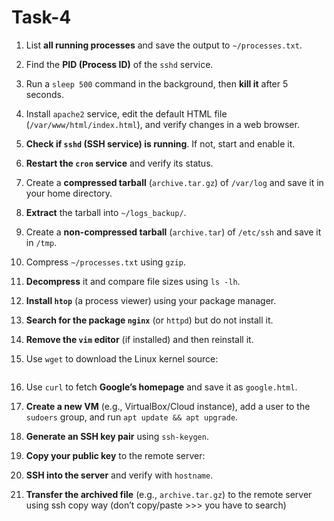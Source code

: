 # Task-4
1. List **all running processes** and save the output to `~/processes.txt`.  
2. Find the **PID (Process ID)** of the `sshd` service.  
3. Run a `sleep 500` command in the background, then **kill it** after 5 seconds.  

4. Install `apache2` service, edit the default HTML file (`/var/www/html/index.html`), and verify changes in a web browser.  
5. **Check if `sshd` (SSH service) is running**. If not, start and enable it.  
6. **Restart the `cron` service** and verify its status.  

7. Create a **compressed tarball** (`archive.tar.gz`) of `/var/log` and save it in your home directory.  
8. **Extract** the tarball into `~/logs_backup/`.  
9. Create a **non-compressed tarball** (`archive.tar`) of `/etc/ssh` and save it in `/tmp`.  

10. Compress `~/processes.txt` using `gzip`.  
11. **Decompress** it and compare file sizes using `ls -lh`.  

12. **Install `htop`** (a process viewer) using your package manager.  
13. **Search for the package `nginx`** (or `httpd`) but do not install it.  
14. **Remove the `vim` editor** (if installed) and then reinstall it.  

15. Use `wget` to download the Linux kernel source:  
    
    ```  
16. Use `curl` to fetch **Google’s homepage** and save it as `google.html`.  

17. **Create a new VM** (e.g., VirtualBox/Cloud instance), add a user to the `sudoers` group, and run `apt update && apt upgrade`.  
18. **Generate an SSH key pair** using `ssh-keygen`.  
19. **Copy your public key** to the remote server:  
20. **SSH into the server** and verify with `hostname`.  
21. **Transfer the archived file** (e.g., `archive.tar.gz`) to the remote server using ssh copy way (don’t copy/paste >>> you have to search)


